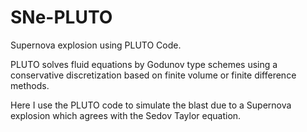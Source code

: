 # SNe-PLUTO
Supernova explosion using PLUTO Code.

PLUTO solves fluid equations by Godunov type schemes using a conservative discretization based on finite volume or finite difference methods.

Here I use the PLUTO code to simulate the blast due to a Supernova explosion which agrees with the Sedov Taylor equation.
